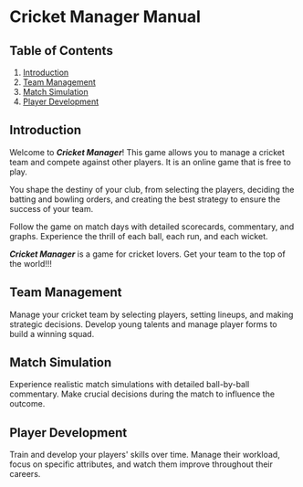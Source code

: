 # Cricket Manager Manual

## Table of Contents
1. [Introduction](#introduction)
2. [Team Management](#team-management)
3. [Match Simulation](#Match-Simulation)
4. [Player Development](#Player-Development)

## Introduction
Welcome to **_Cricket Manager_**! This game allows you to manage a cricket team and compete against other players. It is an online game that is free to play.

You shape the destiny of your club, from selecting the players, deciding the batting and bowling orders, and creating the best strategy to ensure the success of your team.

Follow the game on match days with detailed scorecards, commentary, and graphs. Experience the thrill of each ball, each run, and each wicket.

**_Cricket Manager_** is a game for cricket lovers. Get your team to the top of the world!!!

## Team Management
Manage your cricket team by selecting players, setting lineups, and making strategic decisions. Develop young talents and manage player forms to build a winning squad.

## Match Simulation
Experience realistic match simulations with detailed ball-by-ball commentary. Make crucial decisions during the match to influence the outcome.

## Player Development
Train and develop your players&apos; skills over time. Manage their workload, focus on specific attributes, and watch them improve throughout their careers.
